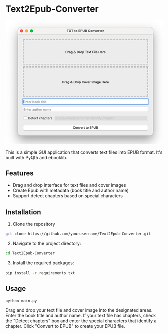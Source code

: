 # Text2Epub-Converter
![Demo](Screenshot.png)

This is a simple GUI application that converts text files into EPUB format. It's built with PyQt5 and ebooklib.

## Features

- Drag and drop interface for text files and cover images
- Create Epub with metadata (book title and author name)
- Support detect chapters based on special characters

## Installation

1. Clone the repository

```bash
git clone https://github.com/yourusername/Text2Epub-Converter.git
```

2. Navigate to the project directory:

```bash
cd Text2Epub-Converter
```

3. Install the required packages:

```bash
pip install -r requirements.txt
```

## Usage

```bash
python main.py
```

Drag and drop your text file and cover image into the designated areas. Enter the book title and author name. If your text file has chapters, check the "Detect chapters" box and enter the special characters that identify a chapter. Click "Convert to EPUB" to create your EPUB file.

